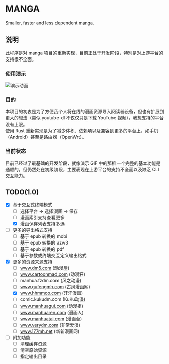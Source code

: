 # MANGA

Smaller, faster and less dependent [manga](https://github.com/Hentioe/manga).

## 说明

此程序是对 [manga](https://github.com/Hentioe/manga) 项目的重新实现，目前正处于开发阶段，特别是对上游平台的支持很不全面。

### 使用演示

![演示动画](https://raw.githubusercontent.com/Hentioe/manga-rs/master/.github/manga.gif)

### 目的

本项目的初衷是为了方便我个人将在线的漫画资源导入阅读器设备，但也有扩展到更大的想法（类似 youtube-dl 不仅仅只是下载 YouTube 视频），我想支持的平台没有上限。  
使用 Rust 重新实现是为了减少体积、依赖项以及兼容到更多的平台上，如手机（Android）甚至是路由器（OpenWrt）。

### 当前状态

目前已经过了最基础的开发阶段，就像演示 GIF 中的那样一个完整的基本功能是通顺的。但仍然处在初级阶段，主要表现在上游平台的支持不全面以及缺乏 CLI 交互能力。

## TODO(1.0)

- [x] 基于交互式终端模式
  - [ ] 选择平台 -> 选择漫画 -> 保存
  - [ ] 漫画索引支持查看更多
  - [x] 漫画保存列表支持多选
- [ ] 更多的导出格式支持
  - [ ] 基于 epub 转换的 mobi
  - [ ] 基于 epub 转换的 azw3
  - [ ] 基于 epub 转换的 pdf
  - [ ] 基于参数或终端交互定义输出格式
- [x] 更多的资源来源支持
  - [ ] www.dm5.com (动漫屋)
  - [ ] www.cartoonmad.com (动漫狂)
  - [ ] manhua.fzdm.com (风之动漫)
  - [ ] www.gufengmh.com (古风漫画网)
  - [x] www.hhmmoo.com (汗汗漫画)
  - [ ] comic.kukudm.com (KuKu动漫)
  - [ ] www.manhuagui.com (动漫柜)
  - [ ] www.manhuaren.com (漫画人)
  - [ ] www.manhuatai.com (漫画台)
  - [ ] www.verydm.com (非常爱漫)
  - [ ] www.177mh.net (新新漫画网)
- [ ] 附加功能
  - [ ] 清理缓存资源
  - [ ] 清空原始资源
  - [ ] 指定输出目录
